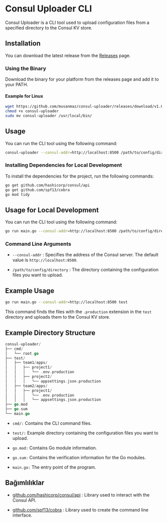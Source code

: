 # Consul Uploader CLI

Consul Uploader is a CLI tool used to upload configuration files from a specified directory to the Consul KV store.

## Installation

You can download the latest release from the [Releases](https://github.com/musanmaz/consul-uploader/releases) page.

### Using the Binary

Download the binary for your platform from the releases page and add it to your PATH.

#### Example for Linux

```sh
wget https://github.com/musanmaz/consul-uploader/releases/download/v1.0.0/consul-uploader
chmod +x consul-uploader
sudo mv consul-uploader /usr/local/bin/
```

## Usage

You can run the CLI tool using the following command:

```sh
consul-uploader --consul-addr=http://localhost:8500 /path/to/config/directory
```


### Installing Dependencies for Local Development

To install the dependencies for the project, run the following commands:

```sh
go get github.com/hashicorp/consul/api
go get github.com/spf13/cobra
go mod tidy
```

## Usage for Local Development

You can run the CLI tool using the following command:

```sh
go run main.go --consul-addr=http://localhost:8500 /path/to/config/directory
```

### Command Line Arguments

* `--consul-addr`  : Specifies the address of the Consul server. The default value is `http://localhost:8500`.

* `/path/to/config/directory` : The directory containing the configuration files you want to upload.

## Example Usage

```sh
go run main.go --consul-addr=http://localhost:8500 test
```

This command finds the files with the `.production` extension in the `test` directory and uploads them to the Consul KV store.

## Example Directory Structure

```go
consul-uploader/
├── cmd/
│   └── root.go
├── test/
│   ├── team1/apps/
│   │   ├── project1/
│   │   │   └── .env.production
│   │   ├── project2/
│   │   │   └── appsettings.json.production
│   ├── team2/apps/
│   │   ├── project1/
│   │   │   └── .env.production
│   │   │   └── appsettings.json.production
├── go.mod
├── go.sum
└── main.go
```

* `cmd/:` Contains the CLI command files.

* `test/:` Example directory containing the configuration files you want to upload.

* `go.mod:` Contains Go module information.

* `go.sum:` Contains the verification information for the Go modules.

* `main.go:` The entry point of the program.

## Bağımlılıklar

* [github.com/hashicorp/consul/api](https://github.com/hashicorp/consul/api) : Library used to interact with the Consul API.

* [github.com/spf13/cobra](https://github.com/spf13/cobra) : Library used to create the command line interface.